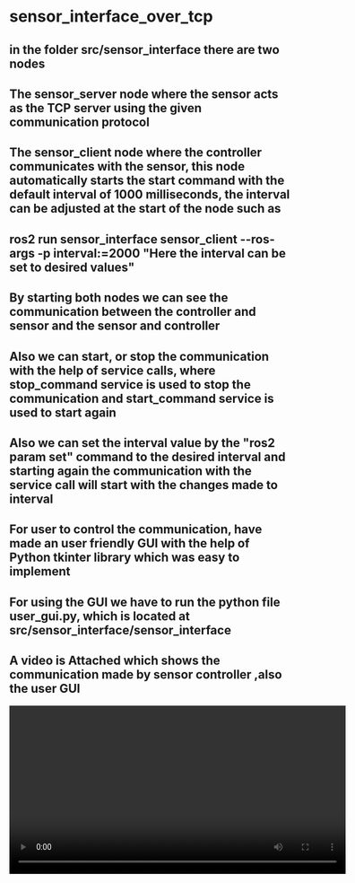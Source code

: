 # sensor_interface_over_tcp

## in the folder src/sensor_interface there are two nodes
## The sensor_server node where the sensor acts as the TCP server using the given communication protocol
## The sensor_client node where the controller communicates with the sensor, this node automatically starts the start command with the default interval of 1000 milliseconds, the interval can be adjusted at the start of the node such as 
## ros2 run sensor_interface sensor_client --ros-args -p interval:=2000 "Here the interval can be set to desired values"
## By starting both nodes we can see the communication between the  controller and sensor and the sensor and controller
## Also we can start, or stop the communication with the help of service calls, where stop_command service is used to stop the communication and start_command service is used to start again
## Also we can set the interval value by the "ros2 param set" command to the desired interval and starting again the communication with the service call will start with the changes made to interval
## For user to control the communication, have made an user friendly GUI with the help of Python tkinter library which was easy to implement 
## For using the GUI we have to run the python file user_gui.py, which is located at src/sensor_interface/sensor_interface

## A video is Attached which shows the communication made by sensor controller ,also the user GUI




<video width="600" controls>
  <source src="Screencast from 2025-01-02 01-11-44.mp4" type="video/mp4">
  Your browser does not support the video tag.
</video>
